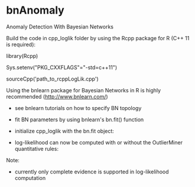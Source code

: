 # bnAnomaly
Anomaly Detection With Bayesian Networks

Build the code in cpp_loglik folder by using the Rcpp package for R (C++ 11 is required):
  
  library(Rcpp)
  
  Sys.setenv("PKG_CXXFLAGS"="-std=c++11")
  
  sourceCpp('path_to_rcppLogLik.cpp')
  

Using the bnlearn package for Bayesian Networks in R is highly recommended (http://www.bnlearn.com/)
  - see bnlearn tutorials on how to specify BN topology
  - fit BN parameters by using bnlearn's bn.fit() function
  - initialize cpp_loglik with the bn.fit object:
  
  - log-likelihood can now be computed with or without the OutlierMiner quantitative rules:
  
Note:
  - currently only complete evidence is supported in log-likelihood computation
  
